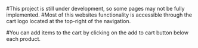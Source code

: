 #This project is still under development, so some pages may not be fully implemented. 
#Most of this websites functionality is accessible through the cart logo located at the top-right of the navigation.

#You can add items to the cart by clicking on the add to cart button below each product.






